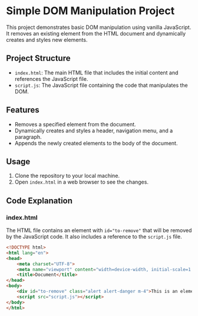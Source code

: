 # Simple DOM Manipulation Project

This project demonstrates basic DOM manipulation using vanilla JavaScript. It removes an existing element from the HTML document and dynamically creates and styles new elements.

## Project Structure

- `index.html`: The main HTML file that includes the initial content and references the JavaScript file.
- `script.js`: The JavaScript file containing the code that manipulates the DOM.

## Features

- Removes a specified element from the document.
- Dynamically creates and styles a header, navigation menu, and a paragraph.
- Appends the newly created elements to the body of the document.

## Usage

1. Clone the repository to your local machine.
2. Open `index.html` in a web browser to see the changes.

## Code Explanation

### index.html

The HTML file contains an element with `id="to-remove"` that will be removed by the JavaScript code. It also includes a reference to the `script.js` file.

```html
<!DOCTYPE html>
<html lang="en">
<head>
    <meta charset="UTF-8">
    <meta name="viewport" content="width=device-width, initial-scale=1.0">
    <title>Document</title>
</head>
<body>
    <div id="to-remove" class="alert alert-danger m-4">This is an element to be removed by JavaScript.</div>
    <script src="script.js"></script>
</body>
</html>
